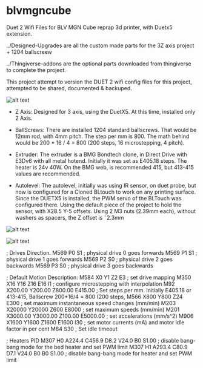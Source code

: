 # blvmgncube
Duet 2 Wifi Files for BLV MGN Cube reprap 3d printer, with Duetx5 extension.

../Designed-Upgrades are all the custom made parts for the 3Z axis project + 1204 ballscreew

../Thingiverse-addons are the optional parts downloaded from thingiverse to complete the project. 

This project attempt to version the DUET 2 wifi config files for this project, attempted to be shared, documented & backuped.

![alt text](https://instagram.faep8-1.fna.fbcdn.net/v/t51.2885-15/e35/82275737_167851857797657_7645829098442912829_n.jpg?_nc_ht=instagram.faep8-1.fna.fbcdn.net&_nc_cat=105&_nc_ohc=AyyRwikUIyIAX8-z1CX&oh=cf19556ed0eab57d8b1e369aa22d8d73&oe=5EB68941 "Blv Mgn Cube")

* Z Axis: 
Designed for 3 axis, using the DuetX5. At this time, installed only 2 Axis.

* BallScrews: 
There are installed 1204 standard ballscrews. That would be 12mm rod, with 4mm pitch.
The step per mm is 800. The math behind would be 200 * 16 / 4 = 800 (200 steps, 16 microstepping, 4 pitch).

* Extruder:
The extruder is a BMG Bondtech clone, in Direct Drive with E3Dv6 with all metal hotend. 
Initially it was set as E405.18 steps. The heater is 24v 40W.
On the BMG web, is recommended 415, but 413-415 values are recommended.
 
* Autolevel:
The autolevel, initially was using IR sensor, on duet probe, but now is configured for a Cloned BLtouch to work on any printing surface.
Since the DUETX5 is installed, the PWM servo of the BLTouch was configured there.
Using the default piece of the project to hold the sensor, with X28.5 Y-5 offsets. Using 2 M3 nuts (2.39mm each), without washers as spacers, the Z offset is ˜2.3mm

![alt text](https://instagram.faep8-2.fna.fbcdn.net/v/t51.2885-15/e35/71184883_2726075894151268_111384618282760399_n.jpg?_nc_ht=instagram.faep8-2.fna.fbcdn.net&_nc_cat=104&_nc_ohc=rqMEmWj2884AX-d0xcP&oh=fa0b87676c06adf0bc90b0c4915d4cf9&oe=5EB54899 "Blv Mgn Extruder")

![alt text](https://instagram.faep8-2.fna.fbcdn.net/v/t51.2885-15/e35/75518386_2548235835446780_9131160443129393729_n.jpg?_nc_ht=instagram.faep8-2.fna.fbcdn.net&_nc_cat=108&_nc_ohc=z04-F6lrMlEAX90RjaZ&oh=e075593c6e0dbc62d0c772a286e888aa&oe=5EB4947A "Blv Mgn Frame")

; Drives Direction.
M569 P0 S1                                     ; physical drive 0 goes forwards
M569 P1 S1                                     ; physical drive 1 goes forwards
M569 P2 S0                                     ; physical drive 2 goes backwards
M569 P3 S0                                     ; physical drive 3 goes backwards

; Default Motion Description:
M584 X0 Y1 Z2 E3                               ; set drive mapping
M350 X16 Y16 Z16 E16 I1                        ; configure microstepping with interpolation
M92 X200.00 Y200.00 Z800.00 E415.00            ; Set steps per mm.  Initially E405.18 or 413-415, Ballscrew 200*16/4 = 800 (200 steps, 
M566 X800 Y800 Z24 E300    					               ; set maximum instantaneous speed changes (mm/min)
M203 X20000 Y20000 Z600 E8000				              ; set maximum speeds (mm/min)
M201 X3000.00 Y3000.00 Z100.00 E5000.00        ; set accelerations (mm/s^2)
M906 X1600 Y1600 Z1600 E1600 I30               ; set motor currents (mA) and motor idle factor in per cent
M84 S30                                        ; Set idle timeout

; Heaters PID
M307 H0 A224.4 C456.9 D8.2 V24.0 B0 S1.00      ; disable bang-bang mode for the bed heater and set PWM limit
M307 H1 A293.4 C80.9 D7.1 V24.0 B0 B0 S1.00    ; disable bang-bang mode for heater  and set PWM limit

